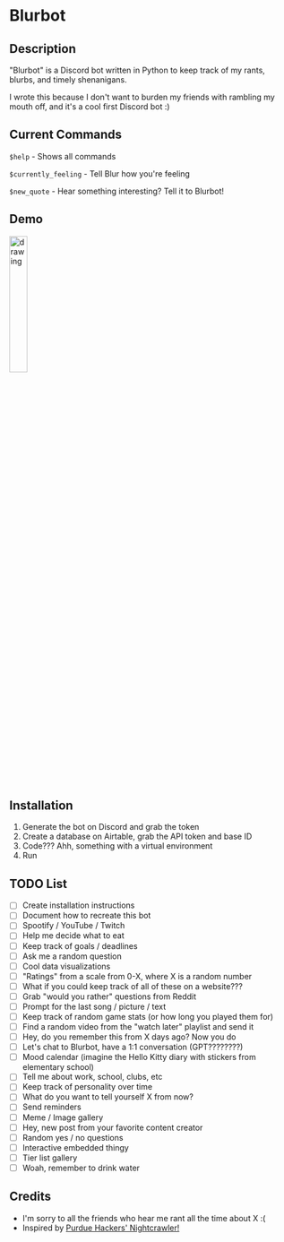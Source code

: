 # Blurbot

## Description
"Blurbot" is a Discord bot written in Python to keep track of my rants, blurbs, and timely shenanigans.

I wrote this because I don't want to burden my friends with rambling my mouth off, and it's a cool first Discord bot :)

## Current Commands
`$help` - Shows all commands

`$currently_feeling` - Tell Blur how you're feeling

`$new_quote` - Hear something interesting? Tell it to Blurbot!

## Demo
<img src="https://media.discordapp.net/attachments/904896819165814794/1031761452039675914/IMG_6193.png" alt="drawing" width="25%"/>

## Installation
1) Generate the bot on Discord and grab the token
2) Create a database on Airtable, grab the API token and base ID
3) Code??? Ahh, something with a virtual environment
4) Run

## TODO List
- [ ] Create installation instructions
- [ ] Document how to recreate this bot
- [ ] Spootify / YouTube / Twitch
- [ ] Help me decide what to eat
- [ ] Keep track of goals / deadlines
- [ ] Ask me a random question
- [ ] Cool data visualizations
- [ ] "Ratings" from a scale from 0-X, where X is a random number
- [ ] What if you could keep track of all of these on a website???
- [ ] Grab "would you rather" questions from Reddit
- [ ] Prompt for the last song / picture / text
- [ ] Keep track of random game stats (or how long you played them for)
- [ ] Find a random video from the "watch later" playlist and send it
- [ ] Hey, do you remember this from X days ago? Now you do
- [ ] Let's chat to Blurbot, have a 1:1 conversation (GPT????????)
- [ ] Mood calendar (imagine the Hello Kitty diary with stickers from elementary school)
- [ ] Tell me about work, school, clubs, etc
- [ ] Keep track of personality over time
- [ ] What do you want to tell yourself X from now?
- [ ] Send reminders
- [ ] Meme / Image gallery
- [ ] Hey, new post from your favorite content creator
- [ ] Random yes / no questions
- [ ] Interactive embedded thingy
- [ ] Tier list gallery
- [ ] Woah, remember to drink water

## Credits
- I'm sorry to all the friends who hear me rant all the time about X :(
- Inspired by [Purdue Hackers' Nightcrawler!](https://github.com/purduehackers/night-crawler)
